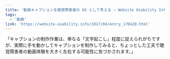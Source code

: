 ```yaml
---
title: '動画キャプションを聴覚障害者の UX として考える — Website Usability Info'
tags:
  - '動画'
link: 'https://website-usability.info/2017/04/entry_170420.html'
---
```


「キャプションの制作作業は、単なる「文字起こし」程度に捉えられがちですが、実際に手を動かしてキャプションを制作してみると、ちょっとした工夫で聴覚障害者の動画体験を大きく左右する可能性に気づかされます。」
